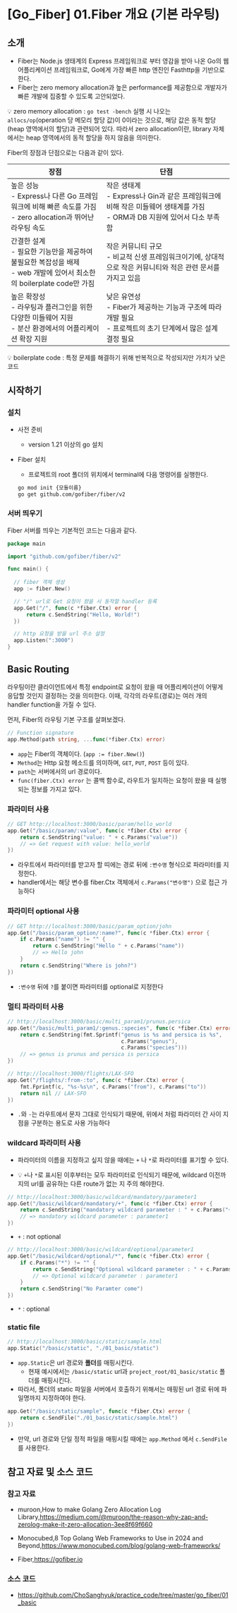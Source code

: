 # [Go_Fiber] 01.Fiber 개요 (기본 라우팅)



## 소개

- Fiber는 Node.js 생태계의 Express 프레임워크로 부터 영감을 받아 나온 Go의 웹 어플리케이션 프레임워크로, Go에게 가장 빠른 http 엔진인 Fasthttp을 기반으로 한다. 
- Fiber는 zero memory allocation과 높은 performance를 제공함으로 개발자가 빠른 개발에 집중할 수 있도록 고안되었다.



:bulb: zero memory allocation : `go test -bench` 실행 시 나오는 `allocs/op`(operation 당 메모리 할당 값)이 0이라는 것으로, 해당 값은 동적 할당(heap 영역에서의 할당)과 관련되어 있다. 따라서 zero allocation이란, library 자체에서는 heap 영역에서의 동적 할당을 하지 않음을 의미한다.



Fiber의 장점과 단점으로는 다음과 같이 있다.

| 장점                                                         | 단점                                                         |
| ------------------------------------------------------------ | ------------------------------------------------------------ |
| 높은 성능<br /> - Express나 다른 Go 프레임워크에 비해 빠른 속도를 가짐<br /> - zero allocation과 뛰어난 라우팅 속도 | 작은 생태계<br /> - Express나 Gin과 같은 프레임워크에 비해 작은 미들웨어 생태계를 가짐<br /> - ORM과 DB 지원에 있어서 다소 부족함 |
| 간결한 설계<br /> - 필요한 기능만을 제공하여 불필요한 복잡성을 배제<br /> - web 개발에 있어서 최소한의 boilerplate code만 가짐 | 작은 커뮤니티 규모<br /> - 비교적 신생 프레임워크이기에, 상대적으로 작은 커뮤니티와 적은 관련 문서를 가지고 있음 |
| 높은 확장성<br /> - 라우팅과 플러그인을 위한 다양한 미들웨어 지원<br /> - 분산 환경에서의 어플리케이션 확장 지원 | 낮은 유연성<br /> - Fiber가 제공하는 기능과 구조에 따라 개발 필요<br /> - 프로젝트의 초기 단계에서  많은 설계 결정 필요 |

:bulb: boilerplate code : 특정 문제를 해결하기 위해 반복적으로 작성되지만 가치가 낮은 코드



## 시작하기

### 설치

- 사전 준비

  - version 1.21 이상의 go 설치

- Fiber 설치

  - 프로젝트의 root 폴더의 위치에서 terminal에 다음 명령어를 실행한다.

  ````bash
  go mod init {모듈이름}
  go get github.com/gofiber/fiber/v2
  ````

  

### 서버 띄우기

Fiber 서버를 띄우는 기본적인 코드는 다음과 같다.

````go
package main

import "github.com/gofiber/fiber/v2"

func main() {
	
  // fiber 객체 생성
  app := fiber.New()

  // "/" url로 Get 요청이 왔을 시 동작할 handler 등록
  app.Get("/", func(c *fiber.Ctx) error {
      return c.SendString("Hello, World!")
  })

  // http 요청을 받을 url 주소 설정 
  app.Listen(":3000")
}
````



## Basic Routing



라우팅이란 클라이언트에서 특정 endpoint로 요청이 왔을 때 어플리케이션이 어떻게 응답할 것인지 결정하는 것을 의미한다. 이때, 각각의 라우트(경로)는 여러 개의 handler function을 가질 수 있다.

먼저, Fiber의 라우팅 기본 구조를 살펴보겠다.

```go
// Function signature
app.Method(path string, ...func(*fiber.Ctx) error)
```

- `app`는 Fiber의 객체이다. (`app := fiber.New()`)
- `Method`는 Http 요청 메소드를 의미하며, `GET`, `PUT`, `POST` 등이 있다.
- `path`는 서버에서의 url 경로이다.
- `func(fiber.Ctx) error` 는 콜백 함수로, 라우트가 일치하는 요청이 왔을 때 실행되는 정보를 가지고 있다.



### 파라미터 사용

```go
// GET http://localhost:3000/basic/param/hello_world
app.Get("/basic/param/:value", func(c *fiber.Ctx) error {
    return c.SendString("value: " + c.Params("value"))
    // => Get request with value: hello_world
})
```

- 라우트에서 파라미터를 받고자 할 띠에는 경로 뒤에 `:변수명` 형식으로 파라미터를 지정한다.
- handler에서는 해당 변수를 fiber.Ctx 객체에서 `c.Params("변수명")` 으로 접근 가능하다



### 파라미터 optional 사용

```go
// GET http://localhost:3000/basic/param_option/john
app.Get("/basic/param_option/:name?", func(c *fiber.Ctx) error {
    if c.Params("name") != "" {
        return c.SendString("Hello " + c.Params("name"))
        // => Hello john
    }
    return c.SendString("Where is john?")
})
```

-  `:변수명` 뒤에 `?`를 붙이면 파라미터를 optional로 지정한다



### 멀티 파라미터 사용

```go
// http://localhost:3000/basic/multi_param1/prunus.persica
app.Get("/basic/multi_param1/:genus.:species", func(c *fiber.Ctx) error {
    return c.SendString(fmt.Sprintf("genus is %s and persica is %s",
                                    c.Params("genus"), 
                                    c.Params("species")))
    // => genus is prunus and persica is persica
})
```

```go
// http://localhost:3000/flights/LAX-SFO
app.Get("/flights/:from-:to", func(c *fiber.Ctx) error {
    fmt.Fprintf(c, "%s-%s\n", c.Params("from"), c.Params("to"))
    return nil // LAX-SFO
})
```

- `.`와  `-`는 라우트에서 문자 그대로 인식되기 때문에, 위에서 처럼 파라미터 간 사이 지점을 구분하는 용도로 사용 가능하다



### wildcard 파라미터 사용

- 파라미터의 이름을 지정하고 싶지 않을 때에는 `+` 나 `*`로 파라미터를 표기할 수 있다.

- :bulb: `+`나 `*`로 표시된 이후부터는 모두 파라미터로 인식되기 때문에, wildcard 이전까지의 url를 공유하는 다른 route가 없는 지 주의 해야한다.

```go
// http://localhost:3000/basic/wildcard/mandatory/parameter1
app.Get("/basic/wildcard/mandatory/+", func(c *fiber.Ctx) error {
    return c.SendString("mandatory wildcard parameter : " + c.Params("+"))
    // => mandatory wildcard parameter : parameter1
})
```

- `+` : not optional

```go
// http://localhost:3000/basic/wildcard/optional/parameter1
app.Get("/basic/wildcard/optional/*", func(c *fiber.Ctx) error {
    if c.Params("*") != "" {
        return c.SendString("Optional wildcard parameter : " + c.Params("*"))
        // => Optional wildcard parameter : parameter1
    }
    return c.SendString("No Paramter come")
})
```

- `*` : optional



### static file

```go
// http://localhost:3000/basic/static/sample.html
app.Static("/basic/static", "./01_basic/static")
```

- `app.Static`은 url 경로와 **폴더**를 매핑시킨다.
  - 현재 예시에서는 `/basic/static` url과 `project_root/01_basic/static` 폴더를  매핑시킨다.
- 따라서, 폴더의 static 파일을 서버에서 호출하기 위해서는 매핑된 url 경로 뒤에 파일명까지 지정하여야 한다.



```go
app.Get("/basic/static/sample", func(c *fiber.Ctx) error {
    return c.SendFile("./01_basic/static/sample.html")
})
```

- 만약, url 경로와 단일 정적 파일을 매핑시킬 때에는 `app.Method` 에서 `c.SendFile`를 사용한다.





## 참고 자료 및 소스 코드

### 참고 자료

- muroon,How to make Golang Zero Allocation Log Library,https://medium.com/@muroon/the-reason-why-zap-and-zerolog-make-it-zero-allocation-3ee8f69f660

- Monocubed,8 Top Golang Web Frameworks to Use in 2024 and Beyond,https://www.monocubed.com/blog/golang-web-frameworks/

- Fiber,https://gofiber.io



### 소스 코드

- https://github.com/ChoSanghyuk/practice_code/tree/master/go_fiber/01_basic
